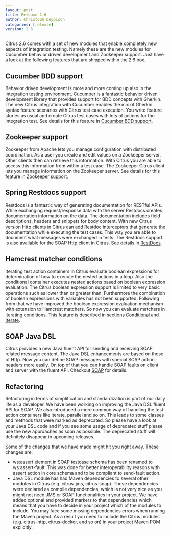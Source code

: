 ```yaml
---
layout: post
title: Release 2.6
author: Christoph Deppisch
categories: [release]
version: 2.6
---
```


Citrus 2.6 comes with a set of new modules that enable completely new aspects of integration testing. Namely these are 
the new modules for Cucumber behavior driven development and Zookeeper support. Just have a look at the following 
features that are shipped within the 2.6 box.

## Cucumber BDD support

Behavior driven development is more and more coming up also in the integration testing environment. Cucumber is a fantastic 
behavior driven development library that provides support for BDD concepts with Gherkin. The new Citrus integration with 
Cucumber enables the mix of Gherkin syntax feature scenarios with Citrus test case execution. You write feature stories as 
usual and create Citrus test cases with lots of actions for the integration test. See details for this feature in 
[Cucumber BDD support](/reference/2.6/html/cucumber.html).

## Zookeeper support

Zookeeper from Apache lets you manage configuration with distributed coordination. As a user you create and edit values 
on a Zookeeper server. Other clients then can retrieve this information. With Citrus you are able to access this information 
from within a test case. The Zookeeper Citrus client lets you manage information on the Zookeeper server. See details for 
this feature in [Zookeeper support](/reference/2.6/html/zookeeper.html).

## Spring Restdocs support

Restdocs is a fantastic way of generating documentation for RESTful APIs. While exchanging request/response data with the 
server Restdocs creates documentation information on the data. The documentation includes field descriptions, headers and 
snippets for body content. With new Citrus version Http clients in Citrus can add Restdoc interceptors that generate the 
documentation while executing the test cases. This way you are able to document what messages were exchanged in tests. 
The Restdocs support is also available for the SOAP Http client in Citrus. See details in [RestDocs](/reference/2.6/html/restdocs.html).

## Hamcrest matcher conditions

Iterating test action containers in Citrus evaluate boolean expressions for determination of how to execute the nested 
actions in a loop. Also the conditional container executes nested actions based on boolean expression evaluation. The 
Citrus boolean expression support is limited to very basic operations such as lower than or greater than. Furthermore the 
combination of boolean expressions with variables has not been supported. Following from that we have improved the boolean 
expression evaluation mechanism with extension to Hamcrest matchers. So now you can evaluate matchers in iterating conditions. 
This feature is described in sections [Conditional](/reference/2.6/html/containers-conditional.html) and 
[Iterate](/reference/2.6/html/containers-iterate.html).

## SOAP Java DSL

Citrus provides a new Java fluent API for sending and receiving SOAP related message content. The Java DSL enhancements 
are based on those of Http. Now you can define SOAP messages with special SOAP action headers more easily. On top of that 
you can handle SOAP faults on client and server with the fluent API. Checkout [SOAP](/reference/2.6/html/soap-webservices.html) 
for details.

## Refactoring

Refactoring in terms of simplification and standardization is part of our daily life as a developer. We have been working 
on improving the Java DSL fluent API for SOAP. We also introduced a more common way of handling the test action containers 
like iterate, parallel and so on. This leads to some classes and methods that were marked as deprecated. So please have a 
look at your Java DSL code and if you see some usage of deprecated stuff please use the new approaches as soon as possible. 
The deprecated stuff will definitely disappear in upcoming releases.

Some of the changes that we have made might hit you right away. These changes are:

- ws:assert element in SOAP testcase schema has been renamed to ws:assert-fault. This was done for better interoperability 
  reasons with assert action in core schema and to be compliant to send-fault action.
- Java DSL module has had Maven dependencies to several other modules in Citrus (e.g. citrus-jms, citrus-soap). These 
  dependencies were declared as compile dependencies, which is not very nice as you might not need JMS or SOAP functionalities 
  in your project. We have added optional and provided markers to that dependencies which means that you have to decide 
  in your project which of the modules to include. You may face some missing dependencies errors when running the Maven project. 
  As a result you need to include the Citrus modules (e.g. citrus-http, citrus-docker, and so on) in your project Maven POM explicitly.